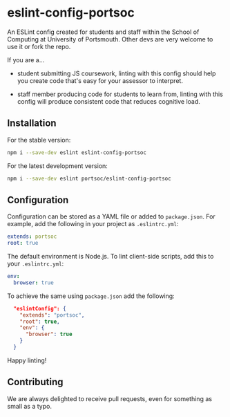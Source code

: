 # eslint-config-portsoc

An ESLint config created for students and staff within the School of Computing at University of Portsmouth.  Other devs are very welcome to use it or fork the repo.

If you are a...

* student submitting JS coursework, linting with this config should help you create code that's easy for your assessor to interpret.

* staff member producing code for students to learn from, linting with this config will produce consistent code that reduces cognitive load.


## Installation

For the stable version:

```sh
npm i --save-dev eslint eslint-config-portsoc
```

For the latest development version:

```sh
npm i --save-dev eslint portsoc/eslint-config-portsoc
```


## Configuration
Configuration can be stored as a YAML file or added to `package.json`.  For example, add the following in your project as `.eslintrc.yml`:

```yaml
extends: portsoc
root: true
```

The default environment is Node.js. To lint client-side scripts, add this to your `.eslintrc.yml`:

```yaml
env:
  browser: true
```
To achieve the same using `package.json` add the following:
```json
  "eslintConfig": {
    "extends": "portsoc",
    "root": true,
    "env": {
      "browser": true
    }
  }
```

Happy linting!

## Contributing

We are always delighted to receive pull requests, even for something as small as a typo.
